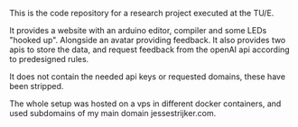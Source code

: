 This is the code repository for a research project executed at the TU/E.

It provides a website with an arduino editor, compiler and some LEDs "hooked up". Alongside an avatar providing feedback. 
It also provides two apis to store the data, and request feedback from the openAI api according to predesigned rules.

It does not contain the needed api keys or requested domains, these have been stripped.

The whole setup was hosted on a vps in different docker containers, and used subdomains of my main domain jessestrijker.com.
